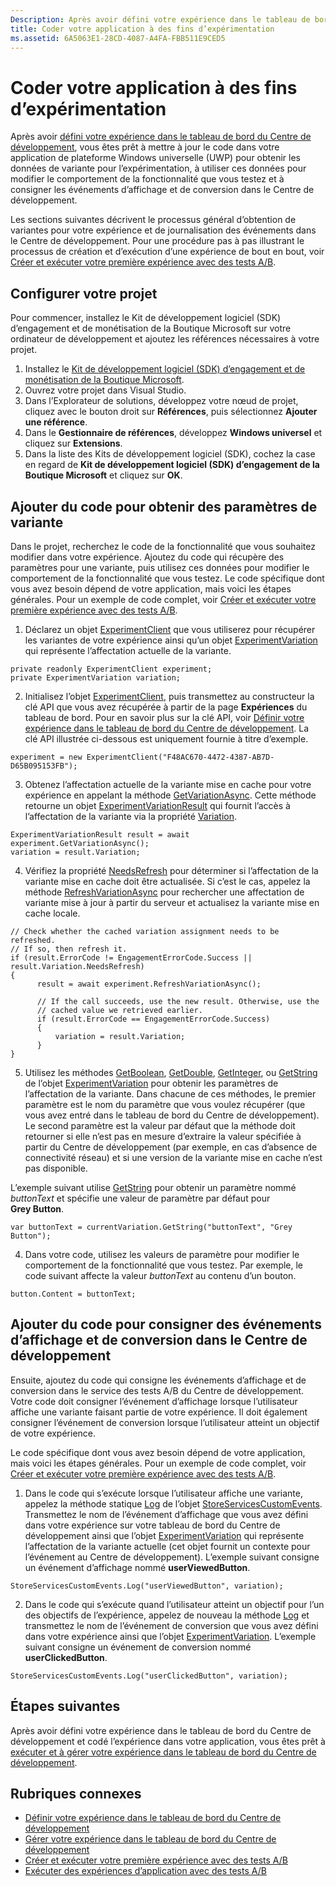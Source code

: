 ```yaml
---
Description: Après avoir défini votre expérience dans le tableau de bord du Centre de développement, vous êtes prêt pour coder l’expérience dans votre application.
title: Coder votre application à des fins d’expérimentation
ms.assetid: 6A5063E1-28CD-4087-A4FA-FBB511E9CED5
---
```


# Coder votre application à des fins d’expérimentation

Après avoir [défini votre expérience dans le tableau de bord du Centre de développement](define-your-experiment-in-the-dev-center-dashboard.md), vous êtes prêt à mettre à jour le code dans votre application de plateforme Windows universelle (UWP) pour obtenir les données de variante pour l’expérimentation, à utiliser ces données pour modifier le comportement de la fonctionnalité que vous testez et à consigner les événements d’affichage et de conversion dans le Centre de développement.

Les sections suivantes décrivent le processus général d’obtention de variantes pour votre expérience et de journalisation des événements dans le Centre de développement. Pour une procédure pas à pas illustrant le processus de création et d’exécution d’une expérience de bout en bout, voir [Créer et exécuter votre première expérience avec des tests A/B](create-and-run-your-first-experiment-with-a-b-testing.md).

## Configurer votre projet

Pour commencer, installez le Kit de développement logiciel (SDK) d’engagement et de monétisation de la Boutique Microsoft sur votre ordinateur de développement et ajoutez les références nécessaires à votre projet.

1. Installez le [Kit de développement logiciel (SDK) d’engagement et de monétisation de la Boutique Microsoft](http://aka.ms/store-em-sdk).
2. Ouvrez votre projet dans Visual Studio.
3. Dans l’Explorateur de solutions, développez votre nœud de projet, cliquez avec le bouton droit sur **Références**, puis sélectionnez **Ajouter une référence**.
3. Dans le **Gestionnaire de références**, développez **Windows universel** et cliquez sur **Extensions**.
4. Dans la liste des Kits de développement logiciel (SDK), cochez la case en regard de **Kit de développement logiciel (SDK) d’engagement de la Boutique Microsoft** et cliquez sur **OK**.

## Ajouter du code pour obtenir des paramètres de variante

Dans le projet, recherchez le code de la fonctionnalité que vous souhaitez modifier dans votre expérience. Ajoutez du code qui récupère des paramètres pour une variante, puis utilisez ces données pour modifier le comportement de la fonctionnalité que vous testez. Le code spécifique dont vous avez besoin dépend de votre application, mais voici les étapes générales. Pour un exemple de code complet, voir [Créer et exécuter votre première expérience avec des tests A/B](create-and-run-your-first-experiment-with-a-b-testing.md).

1. Déclarez un objet [ExperimentClient](https://msdn.microsoft.com/library/windows/apps/microsoft.services.store.engagement.experimentclient.aspx) que vous utiliserez pour récupérer les variantes de votre expérience ainsi qu’un objet [ExperimentVariation](https://msdn.microsoft.com/library/windows/apps/microsoft.services.store.engagement.experimentvariation.aspx) qui représente l’affectation actuelle de la variante.
```
private readonly ExperimentClient experiment;
private ExperimentVariation variation;
```

2. Initialisez l’objet [ExperimentClient](https://msdn.microsoft.com/library/windows/apps/microsoft.services.store.engagement.experimentclient.aspx), puis transmettez au constructeur la clé API que vous avez récupérée à partir de la page **Expériences** du tableau de bord. Pour en savoir plus sur la clé API, voir [Définir votre expérience dans le tableau de bord du Centre de développement](define-your-experiment-in-the-dev-center-dashboard.md#generate-an-api-key). La clé API illustrée ci-dessous est uniquement fournie à titre d’exemple.
```
experiment = new ExperimentClient("F48AC670-4472-4387-AB7D-D65B095153FB");
```

3. Obtenez l’affectation actuelle de la variante mise en cache pour votre expérience en appelant la méthode [GetVariationAsync](https://msdn.microsoft.com/library/windows/apps/microsoft.services.store.engagement.experimentclient.getvariationasync.aspx). Cette méthode retourne un objet [ExperimentVariationResult](https://msdn.microsoft.com/library/windows/apps/microsoft.services.store.engagement.experimentvariationresult.aspx) qui fournit l’accès à l’affectation de la variante via la propriété [Variation](https://msdn.microsoft.com/library/windows/apps/microsoft.services.store.engagement.experimentvariationresult.variation.aspx).
```
ExperimentVariationResult result = await experiment.GetVariationAsync();
variation = result.Variation;
```

4. Vérifiez la propriété [NeedsRefresh](https://msdn.microsoft.com/library/windows/apps/microsoft.services.store.engagement.experimentvariation.needsrefresh.aspx) pour déterminer si l’affectation de la variante mise en cache doit être actualisée. Si c’est le cas, appelez la méthode [RefreshVariationAsync](https://msdn.microsoft.com/library/windows/apps/microsoft.services.store.engagement.experimentclient.refreshvariationasync.aspx) pour rechercher une affectation de variante mise à jour à partir du serveur et actualisez la variante mise en cache locale.
```
// Check whether the cached variation assignment needs to be refreshed.
// If so, then refresh it.
if (result.ErrorCode != EngagementErrorCode.Success || result.Variation.NeedsRefresh)
{
      result = await experiment.RefreshVariationAsync();

      // If the call succeeds, use the new result. Otherwise, use the
      // cached value we retrieved earlier.
      if (result.ErrorCode == EngagementErrorCode.Success)
      {
          variation = result.Variation;
      }
}
```

5. Utilisez les méthodes [GetBoolean](https://msdn.microsoft.com/library/windows/apps/microsoft.services.store.engagement.experimentvariation.getboolean.aspx), [GetDouble](https://msdn.microsoft.com/library/windows/apps/microsoft.services.store.engagement.experimentvariation.getdouble.aspx), [GetInteger](https://msdn.microsoft.com/library/windows/apps/microsoft.services.store.engagement.experimentvariation.getinteger.aspx), ou [GetString](https://msdn.microsoft.com/library/windows/apps/microsoft.services.store.engagement.experimentvariation.getstring.aspx) de l’objet [ExperimentVariation](https://msdn.microsoft.com/library/windows/apps/microsoft.services.store.engagement.experimentvariation.aspx) pour obtenir les paramètres de l’affectation de la variante. Dans chacune de ces méthodes, le premier paramètre est le nom du paramètre que vous voulez récupérer (que vous avez entré dans le tableau de bord du Centre de développement). Le second paramètre est la valeur par défaut que la méthode doit retourner si elle n’est pas en mesure d’extraire la valeur spécifiée à partir du Centre de développement (par exemple, en cas d’absence de connectivité réseau) et si une version de la variante mise en cache n’est pas disponible.

  L’exemple suivant utilise [GetString](https://msdn.microsoft.com/library/windows/apps/microsoft.services.store.engagement.experimentvariation.getstring.aspx) pour obtenir un paramètre nommé *buttonText* et spécifie une valeur de paramètre par défaut pour **Grey Button**.
```
var buttonText = currentVariation.GetString("buttonText", "Grey Button");
```
4. Dans votre code, utilisez les valeurs de paramètre pour modifier le comportement de la fonctionnalité que vous testez. Par exemple, le code suivant affecte la valeur *buttonText* au contenu d’un bouton.
```
button.Content = buttonText;
```

## Ajouter du code pour consigner des événements d’affichage et de conversion dans le Centre de développement

Ensuite, ajoutez du code qui consigne les événements d’affichage et de conversion dans le service des tests A/B du Centre de développement. Votre code doit consigner l’événement d’affichage lorsque l’utilisateur affiche une variante faisant partie de votre expérience. Il doit également consigner l’événement de conversion lorsque l’utilisateur atteint un objectif de votre expérience.

Le code spécifique dont vous avez besoin dépend de votre application, mais voici les étapes générales. Pour un exemple de code complet, voir [Créer et exécuter votre première expérience avec des tests A/B](create-and-run-your-first-experiment-with-a-b-testing.md).

1. Dans le code qui s’exécute lorsque l’utilisateur affiche une variante, appelez la méthode statique [Log](https://msdn.microsoft.com/library/windows/apps/microsoft.services.store.engagement.storeservicescustomevents.log.aspx) de l’objet [StoreServicesCustomEvents](https://msdn.microsoft.com/library/windows/apps/microsoft.services.store.engagement.storeservicescustomevents.aspx). Transmettez le nom de l’événement d’affichage que vous avez défini dans votre expérience sur votre tableau de bord du Centre de développement ainsi que l’objet [ExperimentVariation](https://msdn.microsoft.com/library/windows/apps/microsoft.services.store.engagement.experimentvariation.aspx) qui représente l’affectation de la variante actuelle (cet objet fournit un contexte pour l’événement au Centre de développement). L’exemple suivant consigne un événement d’affichage nommé **userViewedButton**.
```
StoreServicesCustomEvents.Log("userViewedButton", variation);
```
2. Dans le code qui s’exécute quand l’utilisateur atteint un objectif pour l’un des objectifs de l’expérience, appelez de nouveau la méthode [Log](https://msdn.microsoft.com/library/windows/apps/microsoft.services.store.engagement.storeservicescustomevents.log.aspx) et transmettez le nom de l’événement de conversion que vous avez défini dans votre expérience ainsi que l’objet [ExperimentVariation](https://msdn.microsoft.com/library/windows/apps/microsoft.services.store.engagement.experimentvariation.aspx). L’exemple suivant consigne un événement de conversion nommé **userClickedButton**.
```
StoreServicesCustomEvents.Log("userClickedButton", variation);
```

## Étapes suivantes

Après avoir défini votre expérience dans le tableau de bord du Centre de développement et codé l’expérience dans votre application, vous êtes prêt à [exécuter et à gérer votre expérience dans le tableau de bord du Centre de développement](manage-your-experiment.md).

## Rubriques connexes

  * [Définir votre expérience dans le tableau de bord du Centre de développement](define-your-experiment-in-the-dev-center-dashboard.md)
  * [Gérer votre expérience dans le tableau de bord du Centre de développement](manage-your-experiment.md)
  * [Créer et exécuter votre première expérience avec des tests A/B](create-and-run-your-first-experiment-with-a-b-testing.md)
  * [Exécuter des expériences d’application avec des tests A/B](run-app-experiments-with-a-b-testing.md)


<!--HONumber=Mar16_HO5-->


